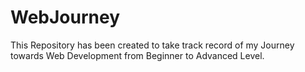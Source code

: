 # WebJourney
This Repository has been created to take track record of my Journey towards Web Development from Beginner to Advanced Level.
